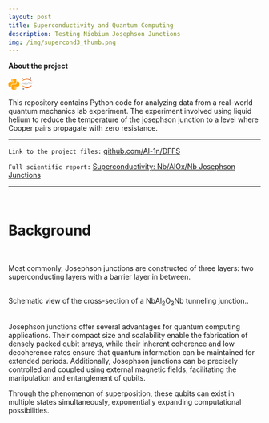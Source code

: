 ```yaml
---
layout: post
title: Superconductivity and Quantum Computing
description: Testing Niobium Josephson Junctions 
img: /img/supercond3_thumb.png
---
```


**About the project**

![](/img/python_icon.png) ![](/img/jupyter_icon.png)

This repository contains Python code for analyzing data from a real-world quantum mechanics lab experiment. The experiment involved using liquid helium to reduce the temperature of the josephson junction to a level where Cooper pairs propagate with zero resistance. 

---

`Link to the project files:` <a href="https://github.com/Al-1n/Superconductivity">github.com/Al-1n/DFFS</a> 

`Full scientific report:`  <a href="https://github.com/Al-1n/Superconductivity/blob/main/Superconductivity.pdf">Superconductivity: Nb/AlOx/Nb Josephson Junctions</a>

---

<br/>

# Background
<br/>  

Most commonly, Josephson junctions are constructed of three layers: two superconducting layers with a barrier layer in between.   


<div style='text-align: center;' class='img_row'>
    <img class='col two' src='{{ site.baseurl }}/img/junction.png' alt='' title='example image'/>
</div>

<div class='col two caption'>
    Schematic view of the cross-section of a NbAl<sub>2</sub>O<sub>3</sub>Nb
tunneling junction..
</div>
<br/>      
 
Josephson junctions offer several advantages for quantum computing applications. Their compact size and scalability enable the fabrication of densely packed qubit arrays, while their inherent coherence and low decoherence rates ensure that quantum information can be maintained for extended periods. Additionally, Josephson junctions can be precisely controlled and coupled using external magnetic fields, facilitating the manipulation and entanglement of qubits.

Through the phenomenon of superposition, these qubits can exist in multiple states simultaneously, exponentially expanding computational possibilities.
